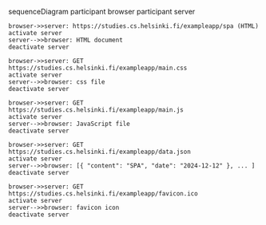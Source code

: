 sequenceDiagram
    participant browser
    participant server

    browser->>server: https://studies.cs.helsinki.fi/exampleapp/spa (HTML)
    activate server
    server-->>browser: HTML document
    deactivate server

    browser->>server: GET https://studies.cs.helsinki.fi/exampleapp/main.css
    activate server
    server-->>browser: css file
    deactivate server

    browser->>server: GET https://studies.cs.helsinki.fi/exampleapp/main.js
    activate server
    server-->>browser: JavaScript file
    deactivate server

    browser->>server: GET https://studies.cs.helsinki.fi/exampleapp/data.json
    activate server
    server-->>browser: [{ "content": "SPA", "date": "2024-12-12" }, ... ]
    deactivate server

    browser->>server: GET https://studies.cs.helsinki.fi/exampleapp/favicon.ico
    activate server
    server-->>browser: favicon icon
    deactivate server
  
